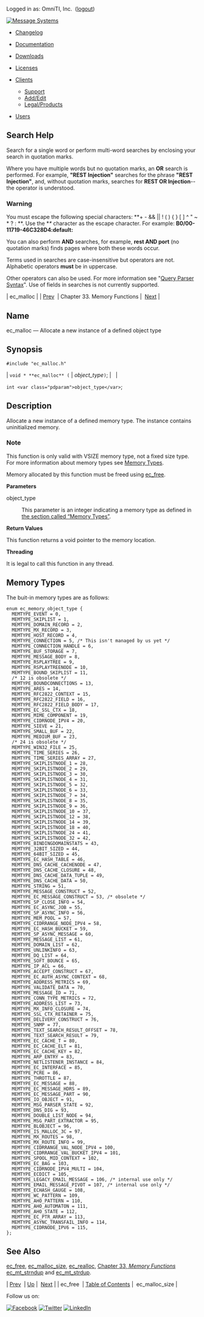 Logged in as: OmniTI, Inc.  ([logout](https://support.messagesystems.com/logout.php))

[![Message Systems](https://support.messagesystems.com/images/ms-white205.png)](https://support.messagesystems.com/start.php) 

*   [Changelog](https://support.messagesystems.com/start.php?show=changelog)
*   [Documentation](https://support.messagesystems.com/docs/)
*   [Downloads](https://support.messagesystems.com/start.php)

*   [Licenses](https://support.messagesystems.com/license_summary.php)
*   <a href="">Clients</a>
    *   [Support](https://support.messagesystems.com/cs.php)
    *   [Add/Edit](https://support.messagesystems.com/edit_client.php)
    *   [Legal/Products](https://support.messagesystems.com/edit_products.php)
*   [Users](https://support.messagesystems.com/edit_customer.php)

## Search Help

Search for a single word or perform multi-word searches by enclosing your search in quotation marks.

Where you have multiple words but no quotation marks, an **OR** search is performed. For example, **"REST Injection"** searches for the phrase **"REST Injection"**, and, without quotation marks, searches for **REST OR Injection**--the operator is understood.

### Warning

You must escape the following special characters: **+ - && || ! ( ) { } [ ] ^ " ~ * ? : \**. Use the **\** character as the escape character. For example: **B0/00-11719-46C328D4\:default\:**

You can also perform **AND** searches, for example, **rest AND port** (no quotation marks) finds pages where both these words occur.

Terms used in searches are case-insensitive but operators are not. Alphabetic operators **must** be in uppercase.

Other operators can also be used. For more information see "[Query Parser Syntax](https://lucene.apache.org/core/old_versioned_docs/versions/3_0_0/queryparsersyntax.html)". Use of fields in searches is not currently supported.

| ec_malloc |
| [Prev](apis.ec_free.php)  | Chapter 33. Memory Functions |  [Next](apis.ec_malloc_size.php) |

<a name="apis.ec_malloc"></a>
## Name

ec_malloc — Allocate a new instance of a defined object type

## Synopsis

`#include "ec_malloc.h"`

| `void * **ec_malloc** (` | <var class="pdparam">object_type</var>`)`; |   |

`int <var class="pdparam">object_type</var>`;<a name="idp27191088"></a>
## Description

Allocate a new instance of a defined memory type. The instance contains uninitialized memory.

### Note

This function is only valid with VSIZE memory type, not a fixed size type. For more information about memory types see [Memory Types](arch.primary.apis.php#arch.memory.types "1.3.6.1. Memory Types").

Memory allocated by this function must be freed using [ec_free](apis.ec_free.php "ec_free").

**Parameters**

<dl class="variablelist">

<dt>object_type</dt>

<dd>

This parameter is an integer indicating a memory type as defined in [the section called “Memory Types”](apis.ec_malloc.php#apis.ec_malloc.types "Memory Types").

</dd>

</dl>

**Return Values**

This function returns a void pointer to the memory location.

**Threading**

It is legal to call this function in any thread.

<a name="apis.ec_malloc.types"></a>
## Memory Types

The buit-in memory types are as follows:

```
enum ec_memory_object_type {
  MEMTYPE_EVENT = 0,
  MEMTYPE_SKIPLIST = 1,
  MEMTYPE_DOMAIN_RECORD = 2,
  MEMTYPE_MX_RECORD = 3,
  MEMTYPE_HOST_RECORD = 4,
  MEMTYPE_CONNECTION = 5, /* This isn't managed by us yet */
  MEMTYPE_CONNECTION_HANDLE = 6,
  MEMTYPE_BUF_STORAGE = 7,
  MEMTYPE_MESSAGE_BODY = 8,
  MEMTYPE_RSPLAYTREE = 9,
  MEMTYPE_RSPLAYTREENODE = 10,
  MEMTYPE_BOUND_SKIPLIST = 11,
  /* 12 is obsolete */
  MEMTYPE_BOUNDCONNECTIONS = 13,
  MEMTYPE_ARES = 14,
  MEMTYPE_RFC2822_CONTEXT = 15,
  MEMTYPE_RFC2822_FIELD = 16,
  MEMTYPE_RFC2822_FIELD_BODY = 17,
  MEMTYPE_EC_SSL_CTX = 18,
  MEMTYPE_MIME_COMPONENT = 19,
  MEMTYPE_CIDRNODE_IPV4 = 20,
  MEMTYPE_SIEVE = 21,
  MEMTYPE_SMALL_BUF = 22,
  MEMTYPE_MEDIUM_BUF = 23,
  /* 24 is obsolete */
  MEMTYPE_WIN32_FILE = 25,
  MEMTYPE_TIME_SERIES = 26,
  MEMTYPE_TIME_SERIES_ARRAY = 27,
  MEMTYPE_SKIPLISTNODE_1 = 28,
  MEMTYPE_SKIPLISTNODE_2 = 29,
  MEMTYPE_SKIPLISTNODE_3 = 30,
  MEMTYPE_SKIPLISTNODE_4 = 31,
  MEMTYPE_SKIPLISTNODE_5 = 32,
  MEMTYPE_SKIPLISTNODE_6 = 33,
  MEMTYPE_SKIPLISTNODE_7 = 34,
  MEMTYPE_SKIPLISTNODE_8 = 35,
  MEMTYPE_SKIPLISTNODE_9 = 36,
  MEMTYPE_SKIPLISTNODE_10 = 37,
  MEMTYPE_SKIPLISTNODE_12 = 38,
  MEMTYPE_SKIPLISTNODE_14 = 39,
  MEMTYPE_SKIPLISTNODE_18 = 40,
  MEMTYPE_SKIPLISTNODE_24 = 41,
  MEMTYPE_SKIPLISTNODE_32 = 42,
  MEMTYPE_BINDINGDOMAINSTATS = 43,
  MEMTYPE_32BIT_SIZED = 44,
  MEMTYPE_64BIT_SIZED = 45,
  MEMTYPE_EC_HASH_TABLE = 46,
  MEMTYPE_DNS_CACHE_CACHENODE = 47,
  MEMTYPE_DNS_CACHE_CLOSURE = 48,
  MEMTYPE_DNS_CACHE_DATA_TUPLE = 49,
  MEMTYPE_DNS_CACHE_DATA = 50,
  MEMTYPE_STRING = 51,
  MEMTYPE_MESSAGE_CONSTRUCT = 52,
  MEMTYPE_EC_MESSAGE_CONSTRUCT = 53, /* obsolete */
  MEMTYPE_SP_CLOSE_INFO = 54,
  MEMTYPE_EC_ASYNC_JOB = 55,
  MEMTYPE_SP_ASYNC_INFO = 56,
  MEMTYPE_MEM_POOL = 57,
  MEMTYPE_CIDRRANGE_NODE_IPV4 = 58,
  MEMTYPE_EC_HASH_BUCKET = 59,
  MEMTYPE_SP_ASYNC_MESSAGE = 60,
  MEMTYPE_MESSAGE_LIST = 61,
  MEMTYPE_DOMAIN_LIST = 62,
  MEMTYPE_UNLINKINFO = 63,
  MEMTYPE_DQ_LIST = 64,
  MEMTYPE_SOFT_BOUNCE = 65,
  MEMTYPE_IP_ACL = 66,
  MEMTYPE_ACCEPT_CONSTRUCT = 67,
  MEMTYPE_EC_AUTH_ASYNC_CONTEXT = 68,
  MEMTYPE_ADDRESS_METRICS = 69,
  MEMTYPE_VALIDATE_DATA = 70,
  MEMTYPE_MESSAGE_ID = 71,
  MEMTYPE_CONN_TYPE_METRICS = 72,
  MEMTYPE_ADDRESS_LIST = 73,
  MEMTYPE_MX_INFO_CLOSURE = 74,
  MEMTYPE_SSL_CTX_RETAINER = 75,
  MEMTYPE_DELIVERY_CONSTRUCT = 76,
  MEMTYPE_SNMP = 77,
  MEMTYPE_TEXT_SEARCH_RESULT_OFFSET = 78,
  MEMTYPE_TEXT_SEARCH_RESULT = 79,
  MEMTYPE_EC_CACHE_T = 80,
  MEMTYPE_EC_CACHE_ELT = 81,
  MEMTYPE_EC_CACHE_KEY = 82,
  MEMTYPE_ARP_ENTRY = 83,
  MEMTYPE_NETLISTENER_INSTANCE = 84,
  MEMTYPE_EC_INTERFACE = 85,
  MEMTYPE_PCRE = 86,
  MEMTYPE_THROTTLE = 87,
  MEMTYPE_EC_MESSAGE = 88,
  MEMTYPE_EC_MESSAGE_HDRS = 89,
  MEMTYPE_EC_MESSAGE_PART = 90,
  MEMTYPE_IO_OBJECT = 91,
  MEMTYPE_MSG_PARSER_STATE = 92,
  MEMTYPE_DNS_DIG = 93,
  MEMTYPE_DOUBLE_LIST_NODE = 94,
  MEMTYPE_MSG_PART_EXTRACTOR = 95,
  MEMTYPE_BLOBJECT = 96,
  MEMTYPE_IS_MALLOC_3C = 97,
  MEMTYPE_MX_ROUTES = 98,
  MEMTYPE_MX_ROUTE_INFO = 99,
  MEMTYPE_CIDRRANGE_VAL_NODE_IPV4 = 100,
  MEMTYPE_CIDRRANGE_VAL_BUCKET_IPV4 = 101,
  MEMTYPE_SPOOL_MID_CONTEXT = 102,
  MEMTYPE_EC_BAG = 103,
  MEMTYPE_CIDRNODE_IPV4_MULTI = 104,
  MEMTYPE_ECDICT = 105,
  MEMTYPE_LEGACY_EMAIL_MESSAGE = 106, /* internal use only */
  MEMTYPE_EMAIL_MESSAGE_PIVOT = 107, /* internal use only */
  MEMTYPE_ECHASH_GAUGE = 108,
  MEMTYPE_WC_PATTERN = 109,
  MEMTYPE_AHO_PATTERN = 110,
  MEMTYPE_AHO_AUTOMATON = 111,
  MEMTYPE_AHO_STATE = 112,
  MEMTYPE_EC_PTR_ARRAY = 113,
  MEMTYPE_ASYNC_TRANSFAIL_INFO = 114,
  MEMTYPE_CIDRNODE_IPV6 = 115,
};
```
<a name="idp27206720"></a>
## See Also

[ec_free](apis.ec_free.php "ec_free"), [ec_malloc_size](apis.ec_malloc_size.php "ec_malloc_size"), [ec_realloc](apis.ec_realloc.php "ec_realloc"), [Chapter 33, *Memory Functions*          ](memory.php "Chapter 33. Memory Functions") [ec_mt_strndup](apis.ec_mt_strndup.php "ec_mt_strndup") and [ec_mt_strdup](apis.ec_mt_strdup.php "ec_mt_strdup").

| [Prev](apis.ec_free.php)  | [Up](memory.php) |  [Next](apis.ec_malloc_size.php) |
| ec_free  | [Table of Contents](index.php) |  ec_malloc_size |

Follow us on:

[![Facebook](https://support.messagesystems.com/images/icon-facebook.png)](http://www.facebook.com/messagesystems) [![Twitter](https://support.messagesystems.com/images/icon-twitter.png)](http://twitter.com/#!/MessageSystems) [![LinkedIn](https://support.messagesystems.com/images/icon-linkedin.png)](http://www.linkedin.com/company/message-systems)